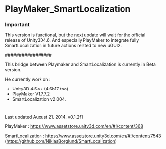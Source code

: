 PlayMaker_SmartLocalization
===========================

### Important ###

This version is functional, but the next update will wait for the official release of Unity3D4.6. And especially PlayMaker to integrate fully SmartLocalization in future actions related to new uGUI2.

#################


This bridge between Playmaker and SmartLocalization is currently in Beta version.

He currently work on :
- Unity3D 4.5.x+ (4.6b17 too)
- PlayMaker V1.7.7.2 
- SmartLocalization v2.004.

#

Last updated August 21, 2014. v0.1.2f1

PlayMaker : https://www.assetstore.unity3d.com/en/#!/content/368

SmartLocalization : https://www.assetstore.unity3d.com/en/#!/content/7543
(https://github.com/NiklasBorglund/SmartLocalization) 
